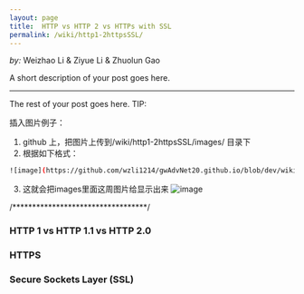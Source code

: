 ```yaml
---
layout: page
title:  HTTP vs HTTP 2 vs HTTPs with SSL
permalink: /wiki/http1-2httpsSSL/
---
```


*by:* Weizhao Li & Ziyue Li & Zhuolun Gao


A short description of your post goes here.

---

The rest of your post goes here.
TIP:

插入图片例子：
1. github 上，把图片上传到/wiki/http1-2httpsSSL/images/ 目录下
2. 根据如下格式：

```bash
![image](https://github.com/wzli1214/gwAdvNet20.github.io/blob/dev/wiki/http1-2httpsSSL/images/Graduation_capital.jpg)

```

3. 这就会把images里面这周图片给显示出来
![image](https://github.com/wzli1214/gwAdvNet20.github.io/blob/dev/wiki/http1-2httpsSSL/images/Graduation_capital.jpg)

/**********************************/

### HTTP 1 vs HTTP 1.1 vs HTTP 2.0


### HTTPS


### Secure Sockets Layer (SSL) 